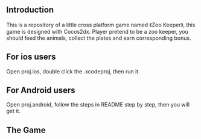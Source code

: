 ## Introduction

This is a repository of a little cross platform game named 《Zoo Keeper》, this game is designed with Cocos2dx. Player pretend to be a zoo keeper, you should feed the animals, collect the plates and earn corresponding bonus.

## For ios users

Open proj.ios, double click the .xcodeproj, then run it.

## For Android users

Open proj.android, follow the steps in README step by step, then you will get it. 

## The Game



